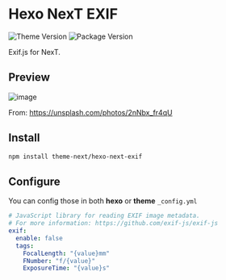# Hexo NexT EXIF

![Theme Version](https://img.shields.io/badge/NexT-v7.3.0+-blue?style=flat-square)
![Package Version](https://img.shields.io/github/package-json/v/theme-next/hexo-next-exif?style=flat-square)

Exif.js for NexT.

## Preview

![image](https://user-images.githubusercontent.com/16272760/70216651-f1e53200-177a-11ea-8417-0b23544a44c4.png)

From: https://unsplash.com/photos/2nNbx_fr4qU

## Install

```bash
npm install theme-next/hexo-next-exif
```

## Configure

You can config those in both **hexo** or **theme** `_config.yml`
```yaml
# JavaScript library for reading EXIF image metadata.
# For more information: https://github.com/exif-js/exif-js
exif:
  enable: false
  tags:
    FocalLength: "{value}mm"
    FNumber: "f/{value}"
    ExposureTime: "{value}s"
```
